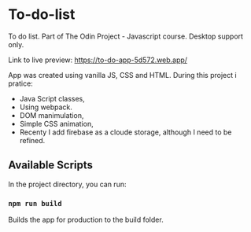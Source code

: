 # To-do-list

To do list. Part of The Odin Project - Javascript course.
Desktop support only.

Link to live preview: https://to-do-app-5d572.web.app/

App was created using vanilla JS, CSS and HTML. 
During this project i pratice: 
* Java Script classes,
* Using webpack. 
* DOM manimulation, 
* Simple CSS animation,
* Recenty I add firebase as a cloude storage, although I need to be refined.

## Available Scripts

In the project directory, you can run:

### `npm run build`

Builds the app for production to the build folder.
